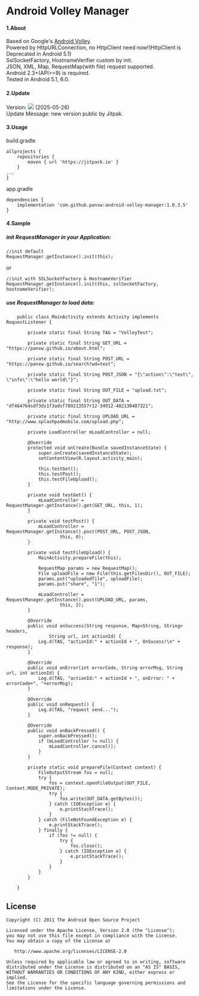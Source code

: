 Android Volley Manager
====================
#### 1.About
Based on Google's [Android Volley](https://github.com/mcxiaoke/android-volley).  
Powered by HttpURLConnection, no HttpClient need now!(HttpClient is Deprecated in Android 5.1)  
SslSocketFactory, HostnameVerifier custom by init.  
JSON, XML, Map, RequestMap(with file) request supported.  
Android 2.3+(API>=9) is required.  
Tested in Android 5.1, 6.0.

#### 2.Update
Version: [![](https://jitpack.io/v/panxw/android-volley-manager.svg)](https://jitpack.io/#panxw/android-volley-manager) (2025-05-26)  
Update Message: new version public by Jitpak.

#### 3.Usage

build.gradle

```
allprojects {
	repositories {
	    maven { url 'https://jitpack.io' }
	}
...
}

```

app.gradle
```
dependencies {
    implementation 'com.github.panxw:android-volley-manager:1.0.3.5'
}
```

#### 4.Sample
##### init RequestManager in your Application: 

```
//init default
RequestManager.getInstance().init(this);
```

or
```
//init with SSLSocketFactory & HostnameVerifier
RequestManager.getInstance().init(this, sslSocketFactory, hostnameVerifier);
```

##### use RequestManager to load data:
```
	public class MainActivity extends Activity implements RequestListener {

		private static final String TAG = "VolleyTest";

		private static final String GET_URL = "https://panxw.github.io/about.html";

		private static final String POST_URL = "https://panxw.github.io/search?wd=test";

		private static final String POST_JSON = "{\"action\":\"test\", \"info\":\"hello world\"}";

		private static final String OUT_FILE = "upload.txt";

		private static final String OUT_DATA = "df464764sdf3ds1f3adsf789213557r12-34912-482130487321";

		private static final String UPLOAD_URL = "http://www.splashpadmobile.com/upload.php";

		private LoadController mLoadController = null;

		@Override
		protected void onCreate(Bundle savedInstanceState) {
			super.onCreate(savedInstanceState);
			setContentView(R.layout.activity_main);

			this.testGet();
			this.testPost();
			this.testFileUpload();
		}

		private void testGet() {
			mLoadController = RequestManager.getInstance().get(GET_URL, this, 1);
		}

		private void testPost() {
			mLoadController = RequestManager.getInstance().post(POST_URL, POST_JSON,
					this, 0);
		}

		private void testFileUpload() {
			MainActivity.prepareFile(this);

			RequestMap params = new RequestMap();
			File uploadFile = new File(this.getFilesDir(), OUT_FILE);
			params.put("uploadedfile", uploadFile);
			params.put("share", "1");

			mLoadController = RequestManager.getInstance().post(UPLOAD_URL, params,
					this, 2);
		}

		@Override
		public void onSuccess(String response, Map<String, String> headers,
				String url, int actionId) {
			Log.d(TAG, "actionId:" + actionId + ", OnSucess!\n" + response);
		}

		@Override
		public void onError(int errorCode, String errorMsg, String url, int actionId) {
			Log.d(TAG, "actionId:" + actionId + ", onError: " + errorCode+", "+errorMsg);
		}

		@Override
		public void onRequest() {
			Log.d(TAG, "request send...");
		}

		@Override
		public void onBackPressed() {
			super.onBackPressed();
			if (mLoadController != null) {
				mLoadController.cancel();
			}
		}

		private static void prepareFile(Context context) {
			FileOutputStream fos = null;
			try {
				fos = context.openFileOutput(OUT_FILE, Context.MODE_PRIVATE);
				try {
					fos.write(OUT_DATA.getBytes());
				} catch (IOException e) {
					e.printStackTrace();
				}
			} catch (FileNotFoundException e) {
				e.printStackTrace();
			} finally {
				if (fos != null) {
					try {
						fos.close();
					} catch (IOException e) {
						e.printStackTrace();
					}
				}
			}
		}

	}
```

## License

    Copyright (C) 2011 The Android Open Source Project

    Licensed under the Apache License, Version 2.0 (the "License");
    you may not use this file except in compliance with the License.
    You may obtain a copy of the License at

       http://www.apache.org/licenses/LICENSE-2.0

    Unless required by applicable law or agreed to in writing, software
    distributed under the License is distributed on an "AS IS" BASIS,
    WITHOUT WARRANTIES OR CONDITIONS OF ANY KIND, either express or implied.
    See the License for the specific language governing permissions and
    limitations under the License.


